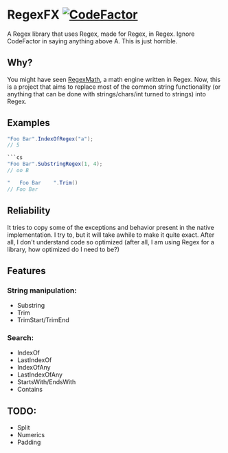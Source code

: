 # RegexFX [![CodeFactor](https://www.codefactor.io/repository/github/hizamakura/regexfx/badge)](https://www.codefactor.io/repository/github/hizamakura/regexfx)

A Regex library that uses Regex, made for Regex, in Regex. Ignore CodeFactor in saying anything above A. This is just horrible.

## Why?
You might have seen [RegexMath](https://github.com/hizamakura/RegexMath), a math engine written in Regex. Now, this is a project that aims to replace most of the common string functionality (or anything that can be done with strings/chars/int turned to strings) into Regex.

## Examples
```cs
"Foo Bar".IndexOfRegex("a");
// 5

```cs
"Foo Bar".SubstringRegex(1, 4);
// oo B
```

```cs
"   Foo Bar    ".Trim()
// Foo Bar
```

## Reliability
It tries to copy some of the exceptions and behavior present in the native implementation. I try to, but it will take awhile to make it quite exact. After all, I don't understand code so optimized (after all, I am using Regex for a library, how optimized do I need to be?)

## Features

### String manipulation:
- Substring
- Trim
- TrimStart/TrimEnd

### Search:
- IndexOf
- LastIndexOf
- IndexOfAny
- LastIndexOfAny
- StartsWith/EndsWith
- Contains

## TODO:
- Split
- Numerics
- Padding